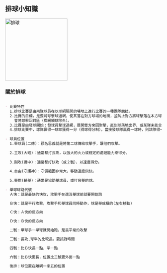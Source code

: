 ## 排球小知識 
<img src = "https://www.conti.com.tw/UploadFile/GoodPic/144315154322971_big.jpg" width="200" alt="排球"/>


### 關於排球

```markdown

- 比賽特性
  1.排球比賽是由兩隊球員在以球網隔開的場地上進行比賽的一種團隊競技。
  2.比賽的目標，是要將球擊球過網，使其落在對方球場的地面，並防止對方將球擊落在本方球場地面，每隊有三次機
    會將球擊回對區（攔網觸球除外）。
  3.比賽是由發球開始：發球員擊球過網，展開雙方來回對擊，直到球落地出界、或某隊未能合法將球擊回對區為止。
  4.排球比賽中，球隊贏得一球即獲得一分（得球得分制），當接發球隊贏得一球時，則該隊得一分並得到發球權。
  
- 球員位置
  1.舉球員(二傳)：顧名思義就是將第二球傳給攻擊手，讓他們攻擊。
    
  2.主攻(大砲)：通常都打長攻，以強大的火力或穩定的處理能力來得分。
  
  3.副攻(攔中)：通常都打快攻（或２號），以速度得分。
  
  4.自由(守護神)：守備範圍非常大，移動速度飛快。
  
  5.舉對(輔舉)：通常是協助舉球員，或打背舉的球。
  
- 舉球球路代號
  Ａ快：就是最快的快攻，攻擊手在還沒舉球前就要開始跑

  Ｂ快：就是平行攻擊，攻擊手和舉球員同時動作，球是舉成橫的(左右移動)

  Ｃ快：Ａ快的反方向

  Ｄ快：Ｂ快的反方向

  二號：舉球手一舉球就開始跑，是最平常的攻擊

  三號：長攻,球舉的比較長。要抓對時間

  四號：比Ｂ快長一點、平一點

  六號：比Ｂ快更長，位置比三號更外面一點

  後排：球位置在離網一米五的位置
```


